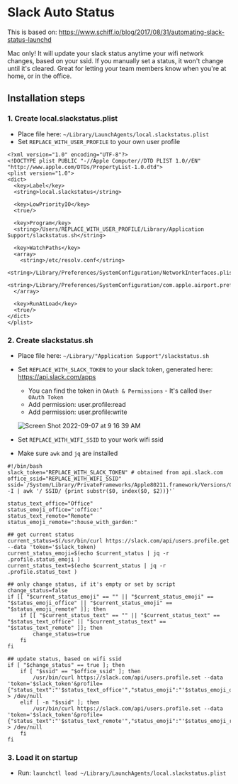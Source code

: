 # Slack Auto Status

This is based on: https://www.schiff.io/blog/2017/08/31/automating-slack-status-launchd

Mac only! It will update your slack status anytime your wifi network changes, based on your ssid. If you manually set a status, it won't change until it's cleared. Great for letting your team members know when you're at home, or in the office.


## Installation steps

### 1. Create local.slackstatus.plist
- Place file here: `~/Library/LaunchAgents/local.slackstatus.plist`
- Set `REPLACE_WITH_USER_PROFILE` to your own user profile

```
<?xml version="1.0" encoding="UTF-8"?>
<!DOCTYPE plist PUBLIC "-//Apple Computer//DTD PLIST 1.0//EN"  "http://www.apple.com/DTDs/PropertyList-1.0.dtd">
<plist version="1.0">
<dict>
  <key>Label</key>
  <string>local.slackstatus</string>

  <key>LowPriorityIO</key>
  <true/>

  <key>Program</key>
  <string>/Users/REPLACE_WITH_USER_PROFILE/Library/Application Support/slackstatus.sh</string>

  <key>WatchPaths</key>
  <array>
    <string>/etc/resolv.conf</string>
    <string>/Library/Preferences/SystemConfiguration/NetworkInterfaces.plist</string>
    <string>/Library/Preferences/SystemConfiguration/com.apple.airport.preferences.plist</string>
  </array>

  <key>RunAtLoad</key>
  <true/>
</dict>
</plist>
```

### 2. Create slackstatus.sh
- Place file here: `~/Library/"Application Support"/slackstatus.sh`
- Set `REPLACE_WITH_SLACK_TOKEN` to your slack token, generated here: https://api.slack.com/apps
    - You can find the token in `OAuth & Permissions` - It's called `User OAuth Token`
    - Add permission: user.profile:read
    - Add permission: user.profile:write
    
    ![Screen Shot 2022-09-07 at 9 16 39 AM](https://user-images.githubusercontent.com/15106385/188876219-f05803ae-52c5-41bd-adfd-8bb2f9108c17.png)

- Set `REPLACE_WITH_WIFI_SSID` to your work wifi ssid
- Make sure `awk` and `jq` are installed

```
#!/bin/bash
slack_token="REPLACE_WITH_SLACK_TOKEN" # obtained from api.slack.com
office_ssid="REPLACE_WITH_WIFI_SSID"
ssid=`/System/Library/PrivateFrameworks/Apple80211.framework/Versions/Current/Resources/airport -I | awk '/ SSID/ {print substr($0, index($0, $2))}'`

status_text_office="Office"
status_emoji_office=":office:"
status_text_remote="Remote"
status_emoji_remote=":house_with_garden:"

## get current status
current_status=$(/usr/bin/curl https://slack.com/api/users.profile.get --data 'token='$slack_token)
current_status_emoji=$(echo $current_status | jq -r .profile.status_emoji )
current_status_text=$(echo $current_status | jq -r .profile.status_text )

## only change status, if it's empty or set by script
change_status=false
if [[ "$current_status_emoji" == "" || "$current_status_emoji" == "$status_emoji_office" || "$current_status_emoji" == "$status_emoji_remote" ]]; then
    if [[ "$current_status_text" == "" || "$current_status_text" == "$status_text_office" || "$current_status_text" == "$status_text_remote" ]]; then
        change_status=true
    fi
fi

## update status, based on wifi ssid
if [ "$change_status" == true ]; then
    if [ "$ssid" == "$office_ssid" ]; then
        /usr/bin/curl https://slack.com/api/users.profile.set --data 'token='$slack_token'&profile={"status_text":"'$status_text_office'","status_emoji":"'$status_emoji_office'"}' > /dev/null
    elif [ -n "$ssid" ]; then
        /usr/bin/curl https://slack.com/api/users.profile.set --data 'token='$slack_token'&profile={"status_text":"'$status_text_remote'","status_emoji":"'$status_emoji_remote'"}' > /dev/null
    fi
fi
```

### 3. Load it on startup
- Run: `launchctl load ~/Library/LaunchAgents/local.slackstatus.plist`
